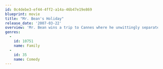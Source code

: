 ```yaml
---
id: 0c4debe3-ef44-4ff2-a14a-46b47e19e869
blueprint: movie
title: "Mr. Bean's Holiday"
release_date: '2007-03-22'
overview: 'Mr. Bean wins a trip to Cannes where he unwittingly separates a young boy from his father and must help the two reunite. On the way he discovers France, bicycling and true love, among other things.'
genres:
  -
    id: 10751
    name: Family
  -
    id: 35
    name: Comedy
---
```

